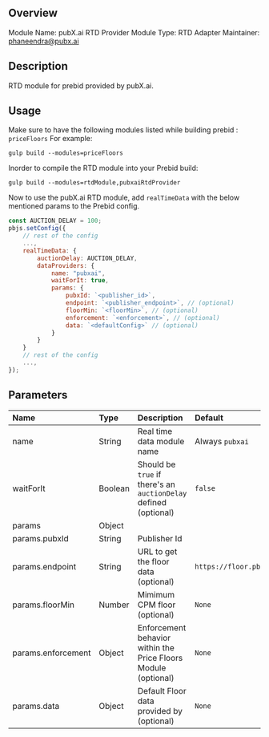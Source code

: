 ## Overview

Module Name: pubX.ai RTD Provider
Module Type: RTD Adapter
Maintainer: phaneendra@pubx.ai

## Description

RTD module for prebid provided by pubX.ai.

## Usage

Make sure to have the following modules listed while building prebid : `priceFloors`
For example:

```shell
gulp build --modules=priceFloors
```

Inorder to compile the RTD module into your Prebid build:

```shell
gulp build --modules=rtdModule,pubxaiRtdProvider
```

Now to use the pubX.ai RTD module, add `realTimeData` with the below mentioned params to the Prebid config.

```javascript
const AUCTION_DELAY = 100;
pbjs.setConfig({
	// rest of the config
	...,
	realTimeData: {
		auctionDelay: AUCTION_DELAY,
		dataProviders: {
			name: "pubxai",
			waitForIt: true,
			params: {
				pubxId: `<publisher_id>`,
				endpoint: `<publisher_endpoint>`, // (optional)
				floorMin: `<floorMin>`, // (optional)
				enforcement: `<enforcement>`, // (optional)
				data: `<defaultConfig>` // (optional)
			}
		}
	}
	// rest of the config
	...,
});
```

## Parameters

| Name               | Type    | Description                                                      | Default                    |
| :----------------- | :------ | :--------------------------------------------------------------- | :------------------------- |
| name               | String  | Real time data module name                                       | Always `pubxai`            |
| waitForIt          | Boolean | Should be `true` if there's an `auctionDelay` defined (optional) | `false`                    |
| params             | Object  |                                                                  |                            |
| params.pubxId      | String  | Publisher Id                                                     |                            |
| params.endpoint    | String  | URL to get the floor data (optional)                             | `https://floor.pbxai.com/` |
| params.floorMin    | Number  | Mimimum CPM floor (optional)                                     | `None`                     |
| params.enforcement | Object  | Enforcement behavior within the Price Floors Module (optional)   | `None`                     |
| params.data        | Object  | Default Floor data provided by (optional)                        | `None`                     |
